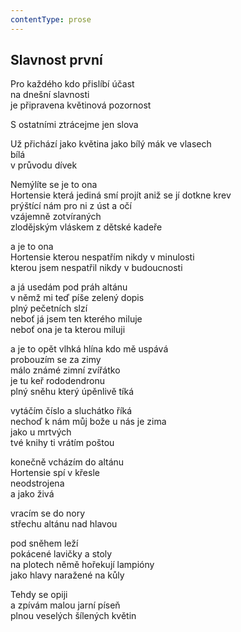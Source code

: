 ```yaml
---
contentType: prose
---
```


## Slavnost první

Pro každého kdo přislíbí účast  
na dnešní slavnosti  
je připravena květinová pozornost

S ostatními ztrácejme jen slova

Už přichází jako květina jako bílý mák ve vlasech  
bílá  
v průvodu dívek

Nemýlíte se je to ona  
Hortensie která jediná smí projít aniž se jí dotkne krev  
prýštící nám pro ni z úst a očí  
vzájemně zotvíraných  
zlodějským vláskem z dětské kadeře

a je to ona  
Hortensie kterou nespatřím nikdy v minulosti  
kterou jsem nespatřil nikdy v budoucnosti

a já usedám pod práh altánu  
v němž mi teď píše zelený dopis  
plný pečetních slzí  
neboť já jsem ten kterého miluje  
neboť ona je ta kterou miluji

a je to opět vlhká hlína kdo mě uspává  
probouzím se za zimy  
málo známé zimní zvířátko  
je tu keř rododendronu  
plný sněhu který úpěnlivě tíká

vytáčím číslo a sluchátko říká  
nechoď k nám můj bože u nás je zima  
jako u mrtvých  
tvé knihy ti vrátím poštou

konečně vcházím do altánu  
Hortensie spí v křesle  
neodstrojena  
a jako živá

vracím se do nory  
střechu altánu nad hlavou

pod sněhem leží  
pokácené lavičky a stoly  
na plotech němě hořekují lampióny  
jako hlavy naražené na kůly

Tehdy se opiji  
a zpívám malou jarní píseň  
plnou veselých šílených květin
